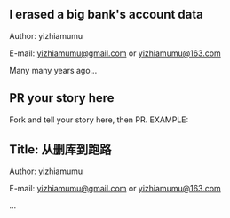 <!-- 

Fork and tell your story here, then PR. 
EXAMPLE:

## Title: 从删库到跑路

Author: example mail@example.com

…

-->
## I erased a big bank's account data

Author: yizhiamumu 

E-mail: yizhiamumu@gmail.com 
	or  yizhiamumu@163.com

Many many years ago...



## PR your story here 
Fork and tell your story here, then PR. 
EXAMPLE:

 ## Title: 从删库到跑路

Author: yizhiamumu 

E-mail: yizhiamumu@gmail.com 
	or  yizhiamumu@163.com

…
